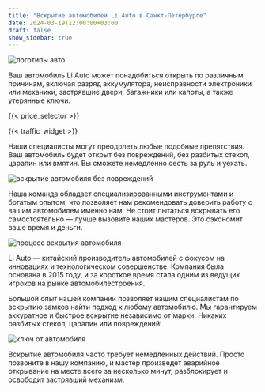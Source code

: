 ```yaml
---
title: "Вскрытие автомобилей Li Auto в Санкт-Петербурге"
date: 2024-03-19T12:00:00+03:00
draft: false
show_sidebar: true
---
```


![логотипы авто](../car_logo.jpg)

Ваш автомобиль Li Auto может понадобиться открыть по различным причинам, включая разряд аккумулятора, неисправности электроники или механики, застрявшие двери, багажники или капоты, а также утерянные ключи.

{{< price_selector >}}

{{< traffic_widget >}}

Наши специалисты могут преодолеть любые подобные препятствия. Ваш автомобиль будет открыт без повреждений, без разбитых стекол, царапин или вмятин. Вы сможете немедленно сесть за руль и уехать.

![вскрытие автомобиля без повреждений](../car.jpg)

Наша команда обладает специализированными инструментами и богатым опытом, что позволяет нам рекомендовать доверить работу с вашим автомобилем именно нам. Не стоит пытаться вскрывать его самостоятельно — лучше вызовите наших мастеров. Это сэкономит ваше время и деньги.

![процесс вскрытия автомобиля](../car_open.jpg)

Li Auto — китайский производитель автомобилей с фокусом на инновациях и технологическом совершенстве. Компания была основана в 2015 году, и за короткое время стала одним из ведущих игроков на рынке автомобилестроения.

Большой опыт нашей компании позволяет нашим специалистам по вскрытию замков найти подход к любому автомобилю. Мы гарантируем аккуратное и быстрое вскрытие независимо от марки. Никаких разбитых стекол, царапин или повреждений!

![ключ от автомобиля](../car_key.jpg)

Вскрытие автомобиля часто требует немедленных действий. Просто позвоните в нашу компанию, и мастер произведет аварийное открывание на месте всего за несколько минут, разблокирует и освободит застрявший механизм.